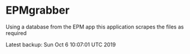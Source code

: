 # EPMgrabber
Using a database from the EPM app this application scrapes the files as required


Latest backup: Sun Oct 6 10:07:01 UTC 2019
